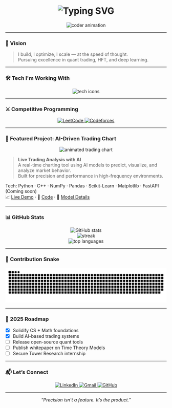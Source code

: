 <h1 align="center">
  <img src="https://readme-typing-svg.demolab.com?font=Fira+Code&size=28&duration=1500&pause=150&color=00FEC0&center=true&vCenter=true&width=600&lines=Hi,+I'm+Ujjwal+Deep;Quant+%7C+AI+Engineer+%7C+Trader;Speed+%2B+Math+%2B+Code+%3D+Precision" alt="Typing SVG"/>
</h1>

<p align="center">
  <!-- Large coder animation (Tenor, generally reliable) -->
  <img src="https://media.tenor.com/qJ5evVs-_uUAAAAC/coding.gif" width="600" alt="coder animation"/>
</p>

---

### 🧭 Vision

> I build, I optimize, I scale — at the speed of thought.  
> Pursuing excellence in quant trading, HFT, and deep learning.

---

### 🛠️ Tech I'm Working With

<p align="center">
  <img src="https://skillicons.dev/icons?i=cpp,python,mongodb,redis,git,github,bash,vscode&theme=dark" alt="tech icons"/>
</p>

---

### ⚔️ Competitive Programming

<p align="center">
  <a href="https://leetcode.com/ujjwaldeep_7777" title="LeetCode">
    <img src="https://img.shields.io/badge/LeetCode-FFA116?style=for-the-badge&logo=leetcode&logoColor=white" alt="LeetCode"/>
  </a>
  <a href="https://codeforces.com/profile/ujjwaldeep_77" title="Codeforces">
    <img src="https://img.shields.io/badge/Codeforces-1F8ACB?style=for-the-badge&logo=codeforces&logoColor=white" alt="Codeforces"/>
  </a>
</p>

---

### 🧪 Featured Project: AI-Driven Trading Chart

<p align="center">
  <!-- AFTER UPLOAD: replace USERNAME and REPO with your GitHub username and repo name -->
  <img src="https://raw.githubusercontent.com/<USERNAME>/<REPO>/main/assets/animated_trading_chart.gif" width="700" alt="animated trading chart"/>
</p>

> **Live Trading Analysis with AI**  
> A real-time charting tool using AI models to predict, visualize, and analyze market behavior.  
> Built for precision and performance in high-frequency environments.

Tech: Python · C++ · NumPy · Pandas · Scikit-Learn · Matplotlib · FastAPI (Coming soon)  
📈 [Live Demo](#) · 🧠 [Code](#) · 🧪 [Model Details](#)

---

### 📊 GitHub Stats

<p align="center">
  <img src="https://github-readme-stats.vercel.app/api?username=ujjwal77771&show_icons=true&theme=merko&hide_border=true&count_private=true" alt="GitHub stats"/>
  <br />
  <img src="https://github-readme-streak-stats.herokuapp.com/?user=ujjwal77771&theme=merko&hide_border=true" alt="streak"/>
  <br />
  <img src="https://github-readme-stats.vercel.app/api/top-langs/?username=ujjwal77771&layout=compact&theme=merko&hide_border=true" alt="top languages"/>
</p>

---

### 🐍 Contribution Snake

<p align="center">
  <img src="https://raw.githubusercontent.com/platane/snk/output/github-contribution-grid-snake-dark.svg" alt="contribution snake"/>
</p>

---

### 🎯 2025 Roadmap

- [x] Solidify CS + Math foundations  
- [x] Build AI-based trading systems  
- [ ] Release open-source quant tools  
- [ ] Publish whitepaper on Time Theory Models  
- [ ] Secure Tower Research internship  

---

### 📬 Let’s Connect

<p align="center">
  <a href="https://www.linkedin.com/in/ujjwal-deep-b8914024b" title="LinkedIn">
    <img src="https://img.shields.io/badge/LinkedIn-0077B5?style=for-the-badge&logo=linkedin&logoColor=white" alt="LinkedIn"/>
  </a>
  <a href="mailto:mail2ujjwaldeephzb@gmail.com" title="Email">
    <img src="https://img.shields.io/badge/Gmail-D14836?style=for-the-badge&logo=gmail&logoColor=white" alt="Gmail"/>
  </a>
  <a href="https://github.com/ujjwal77771" title="GitHub">
    <img src="https://img.shields.io/badge/GitHub-100000?style=for-the-badge&logo=github&logoColor=white" alt="GitHub"/>
  </a>
</p>

---

<p align="center"><i>“Precision isn’t a feature. It’s the product.”</i></p>




